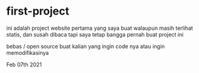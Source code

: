 # first-project

ini adalah project website pertama yang saya buat
walaupun masih terlihat statis, dan susah dibaca
tapi saya tetap bangga pernah buat project ini

bebas / open source buat kalian yang ingin code nya
atau ingin memodifikasinya

Feb 07th 2021
